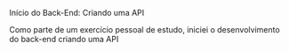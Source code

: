 Início do Back-End: Criando uma API

Como parte de um exercício pessoal de estudo, iniciei o desenvolvimento do back-end criando uma API

